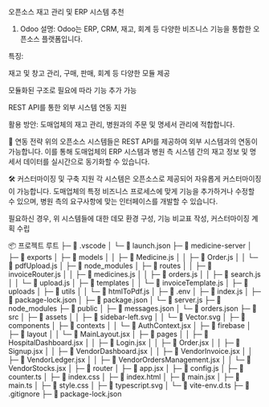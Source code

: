 오픈소스 재고 관리 및 ERP 시스템 추천
1. Odoo
설명: Odoo는 ERP, CRM, 재고, 회계 등 다양한 비즈니스 기능을 통합한 오픈소스 플랫폼입니다.

특징:

재고 및 창고 관리, 구매, 판매, 회계 등 다양한 모듈 제공

모듈화된 구조로 필요에 따라 기능 추가 가능

REST API를 통한 외부 시스템 연동 지원

활용 방안: 도매업체의 재고 관리, 병원과의 주문 및 명세서 관리에 적합합니다.


🔗 연동 전략
위의 오픈소스 시스템들은 REST API를 제공하여 외부 시스템과의 연동이 가능합니다. 이를 통해 도매업체의 ERP 시스템과 병원 측 시스템 간의 재고 정보 및 명세서 데이터를 실시간으로 동기화할 수 있습니다.

🛠️ 커스터마이징 및 구축 지원
각 시스템은 오픈소스로 제공되어 자유롭게 커스터마이징이 가능합니다. 도매업체의 특정 비즈니스 프로세스에 맞게 기능을 추가하거나 수정할 수 있으며, 병원 측의 요구사항에 맞는 인터페이스를 개발할 수 있습니다.

필요하신 경우, 위 시스템들에 대한 데모 환경 구성, 기능 비교표 작성, 커스터마이징 계획 수립 


📦 프로젝트 루트
├─ 📂 .vscode
│  └─ 📄 launch.json
├─ 📂 medicine-server
│  ├─ 📂 exports
│  ├─ 📂 models
│  │  ├─ 📄 Medicine.js
│  │  ├─ 📄 Order.js
│  │  └─ 📄 pdfUpload.js
│  ├─ 📂 node_modules
│  ├─ 📂 routes
│  │  ├─ 📄 invoiceRouter.js
│  │  ├─ 📄 medicines.js
│  │  ├─ 📄 orders.js
│  │  ├─ 📄 search.js
│  │  └─ 📄 upload.js
│  ├─ 📂 templates
│  │  └─ 📄 invoiceTemplate.js
│  ├─ 📂 uploads
│  ├─ 📂 utils
│  │  └─ 📄 htmlToPdf.js
│  ├─ 📄 .env
│  ├─ 📄 index.js
│  ├─ 📄 package-lock.json
│  ├─ 📄 package.json
│  └─ 📄 server.js
├─ 📂 node_modules
├─ 📂 public
│  ├─ 📄 messages.json
│  └─ 📄 orders.json
├─ 📂 src
│  ├─ 📂 assets
│  │  ├─ 📄 sidebar-left.svg
│  │  └─ 📄 Vector.svg
│  ├─ 📂 components
│  ├─ 📂 contexts
│  │  └─ 📄 AuthContext.jsx
│  ├─ 📂 firebase
│  ├─ 📂 layout
│  │  └─ 📄 MainLayout.jsx
│  ├─ 📂 pages
│  │  ├─ 📄 HospitalDashboard.jsx
│  │  ├─ 📄 Login.jsx
│  │  ├─ 📄 Order.jsx
│  │  ├─ 📄 Signup.jsx
│  │  ├─ 📄 VendorDashboard.jsx
│  │  ├─ 📄 VendorInvoice.jsx
│  │  ├─ 📄 VendorLedger.jsx
│  │  ├─ 📄 VendorOrdersManagement.jsx
│  │  └─ 📄 VendorStocks.jsx
│  ├─ 📂 router
│  ├─ 📄 app.jsx
│  ├─ 📄 config.js
│  ├─ 📄 counter.ts
│  ├─ 📄 index.css
│  ├─ 📄 index.html
│  ├─ 📄 main.jsx
│  ├─ 📄 main.ts
│  ├─ 📄 style.css
│  ├─ 📄 typescript.svg
│  └─ 📄 vite-env.d.ts
├─ 📄 .gitignore
├─ 📄 package-lock.json
